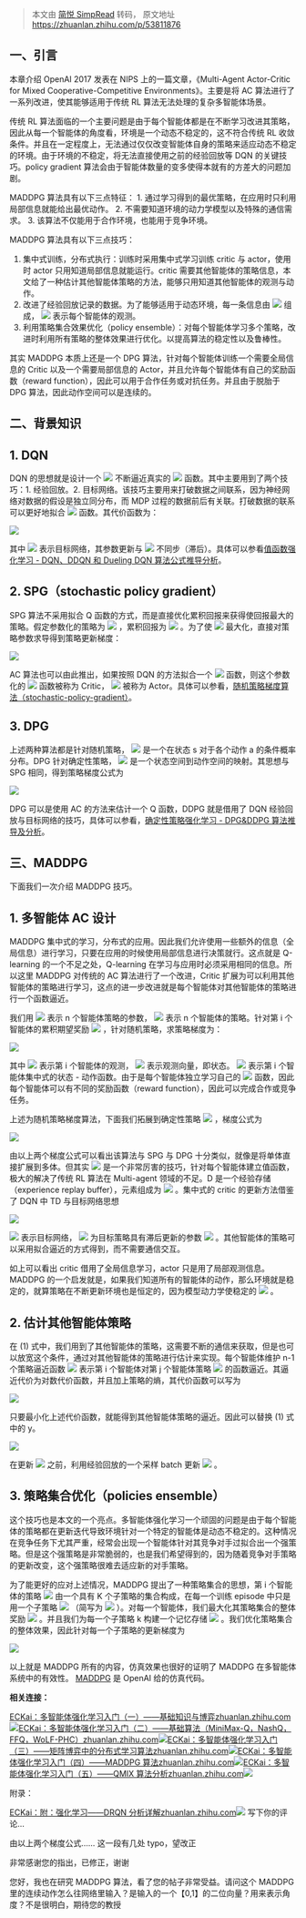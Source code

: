 > 本文由 [简悦 SimpRead](http://ksria.com/simpread/) 转码， 原文地址 https://zhuanlan.zhihu.com/p/53811876

## 一、引言

本章介绍 OpenAI 2017 发表在 NIPS 上的一篇文章，《Multi-Agent Actor-Critic for Mixed Cooperative-Competitive Environments》。主要是将 AC 算法进行了一系列改进，使其能够适用于传统 RL 算法无法处理的复杂多智能体场景。

传统 RL 算法面临的一个主要问题是由于每个智能体都是在不断学习改进其策略，因此从每一个智能体的角度看，环境是一个动态不稳定的，这不符合传统 RL 收敛条件。并且在一定程度上，无法通过仅仅改变智能体自身的策略来适应动态不稳定的环境。由于环境的不稳定，将无法直接使用之前的经验回放等 DQN 的关键技巧。policy gradient 算法会由于智能体数量的变多使得本就有的方差大的问题加剧。

MADDPG 算法具有以下三点特征： 1\. 通过学习得到的最优策略，在应用时只利用局部信息就能给出最优动作。 2\. 不需要知道环境的动力学模型以及特殊的通信需求。 3\. 该算法不仅能用于合作环境，也能用于竞争环境。

MADDPG 算法具有以下三点技巧：

1.  集中式训练，分布式执行：训练时采用集中式学习训练 critic 与 actor，使用时 actor 只用知道局部信息就能运行。critic 需要其他智能体的策略信息，本文给了一种估计其他智能体策略的方法，能够只用知道其他智能体的观测与动作。
2.  改进了经验回放记录的数据。为了能够适用于动态环境，每一条信息由 ![](https://www.zhihu.com/equation?tex=%28x%2Cx%27%2C+a_q%2C%5Ccdots%2Ca_n%2Cr_1%2C%5Ccdots%2Cr_n%29) 组成， ![](https://www.zhihu.com/equation?tex=x%3D%28o_1%2C%5Ccdots%2Co_n%29) 表示每个智能体的观测。
3.  利用策略集合效果优化（policy ensemble）：对每个智能体学习多个策略，改进时利用所有策略的整体效果进行优化。以提高算法的稳定性以及鲁棒性。

其实 MADDPG 本质上还是一个 DPG 算法，针对每个智能体训练一个需要全局信息的 Critic 以及一个需要局部信息的 Actor，并且允许每个智能体有自己的奖励函数（reward function），因此可以用于合作任务或对抗任务。并且由于脱胎于 DPG 算法，因此动作空间可以是连续的。

## 二、背景知识

## 1\. DQN

DQN 的思想就是设计一个 ![](https://www.zhihu.com/equation?tex=Q%28s%2Ca%7C%5Ctheta%29) 不断逼近真实的 ![](https://www.zhihu.com/equation?tex=Q%28s%2Ca%29) 函数。其中主要用到了两个技巧：1\. 经验回放。2\. 目标网络。该技巧主要用来打破数据之间联系，因为神经网络对数据的假设是独立同分布，而 MDP 过程的数据前后有关联。打破数据的联系可以更好地拟合 ![](https://www.zhihu.com/equation?tex=Q%28s%2Ca%29) 函数。其代价函数为：

![](https://www.zhihu.com/equation?tex=L%28%5Ctheta%29+%3D+E_%7Bs%2Ca%2Cr%2Cs%27%7D%5B%28Q%28s%2Ca%7C%5Ctheta%29-y%29%5E2%5D%2C%5Cqquad+%5Crm%7Bwhere%7D%5C+y%3Dr%2B%5Cgamma+max_%7Ba%27%7D%5Coverline+Q%28s%27%2Ca%27%7C%5Coverline+%5Ctheta%29)

其中 ![](https://www.zhihu.com/equation?tex=%5Coverline+Q%28s%27%2Ca%27%7C%5Coverline+%5Ctheta%29) 表示目标网络，其参数更新与 ![](https://www.zhihu.com/equation?tex=%5Ctheta) 不同步（滞后）。具体可以参看[值函数强化学习 - DQN、DDQN 和 Dueling DQN 算法公式推导分析](https://link.zhihu.com/?target=https%3A//blog.csdn.net/weixin_37895339/article/details/84822668)。

## 2\. SPG（stochastic policy gradient）

SPG 算法不采用拟合 Q 函数的方式，而是直接优化累积回报来获得使回报最大的策略。假定参数化的策略为 ![](https://www.zhihu.com/equation?tex=%5Cpi_%5Ctheta%28a%7Cs%29) ，累积回报为 ![](https://www.zhihu.com/equation?tex=J%28%5Ctheta%29%3DE_%7Bs%5Csim+%5Crho%5E%7B%5Cpi%7D%2Ca%5Csim+%5Cpi_%5Ctheta%7D%5B%5Csum_%7Bt%3D0%7D%5E%7B%5Cinfty%7D%5Cgamma%5Et+r_t%5D) 。为了使 ![](https://www.zhihu.com/equation?tex=J%28%5Ctheta%29) 最大化，直接对策略参数求导得到策略更新梯度：

![](https://www.zhihu.com/equation?tex=%5Cnabla_%7B%5Ctheta%7D+J%28%5Ctheta%29%3DE_%7Bs%5Csim+%5Crho%5E%7B%5Cpi%7D%2Ca%5Csim+%5Cpi_%5Ctheta%7D%5B%5Cnabla_%7B%5Ctheta%7D%5Clog%5Cpi_%5Ctheta%28a%7Cs%29Q%5E%5Cpi%28s%2Ca%29%5D)

AC 算法也可以由此推出，如果按照 DQN 的方法拟合一个 ![](https://www.zhihu.com/equation?tex=Q%28s%2Ca%7C%5Ctheta%29) 函数，则这个参数化的 ![](https://www.zhihu.com/equation?tex=Q%28s%2Ca%7C%5Ctheta%29) 函数被称为 Critic， ![](https://www.zhihu.com/equation?tex=%5Cpi_%5Ctheta%28a%7Cs%29) 被称为 Actor。具体可以参看，[随机策略梯度算法（stochastic-policy-gradient）](https://link.zhihu.com/?target=https%3A//blog.csdn.net/weixin_37895339/article/details/84792752)。

## 3\. DPG

上述两种算法都是针对随机策略， ![](https://www.zhihu.com/equation?tex=%5Cpi_%5Ctheta%28a%7Cs%29) 是一个在状态 s 对于各个动作 a 的条件概率分布。DPG 针对确定性策略， ![](https://www.zhihu.com/equation?tex=%5Cmu_%5Ctheta%28s%29%3AS%5Cto+A) 是一个状态空间到动作空间的映射。其思想与 SPG 相同，得到策略梯度公式为

![](https://www.zhihu.com/equation?tex=%5Cnabla_%7B%5Ctheta%7D+J%28%5Ctheta%29%3DE_%7Bs%5Csim+%5Cbeta%7D%5B%5Cnabla_%7B%5Ctheta%7D%5Cmu_%5Ctheta%28s%29%5Cnabla_a+Q%5E%5Cmu%28s%2Ca%29%7C_%7Ba%3D%5Cmu_%5Ctheta%28s%29%7D%5D)

DPG 可以是使用 AC 的方法来估计一个 Q 函数，DDPG 就是借用了 DQN 经验回放与目标网络的技巧，具体可以参看，[确定性策略强化学习 - DPG&DDPG 算法推导及分析](https://link.zhihu.com/?target=https%3A//blog.csdn.net/weixin_37895339/article/details/84881872)。

## 三、MADDPG

下面我们一次介绍 MADDPG 技巧。

## 1\. 多智能体 AC 设计

MADDPG 集中式的学习，分布式的应用。因此我们允许使用一些额外的信息（全局信息）进行学习，只要在应用的时候使用局部信息进行决策就行。这点就是 Q-learning 的一个不足之处，Q-learning 在学习与应用时必须采用相同的信息。所以这里 MADDPG 对传统的 AC 算法进行了一个改进，Critic 扩展为可以利用其他智能体的策略进行学习，这点的进一步改进就是每个智能体对其他智能体的策略进行一个函数逼近。

我们用 ![](https://www.zhihu.com/equation?tex=%5Ctheta%3D%5B%5Ctheta_1%2C%5Ccdots%2C%5Ctheta_n%5D) 表示 n 个智能体策略的参数， ![](https://www.zhihu.com/equation?tex=%5Cpi%3D%5B%5Cpi_1%2C%5Ccdot%2C%5Cpi_n%5D) 表示 n 个智能体的策略。针对第 i 个智能体的累积期望奖励 ![](https://www.zhihu.com/equation?tex=J%28%5Ctheta_i%29%3DE_%7Bs%5Csim+%5Crho%5E%7B%5Cpi%7D%2Ca_i%5Csim+%5Cpi_%7B%5Ctheta_i%7D%7D%5B%5Csum_%7Bt%3D0%7D%5E%7B%5Cinfty%7D%5Cgamma%5Et+r_%7Bi%2Ct%7D%5D) ，针对随机策略，求策略梯度为：

![](https://www.zhihu.com/equation?tex=%5Cnabla_%7B%5Ctheta_i%7DJ%28%5Ctheta_i%29%3DE_%7Bs%5Csim+%5Crho%5E%5Cpi%2Ca_i%5Csim+%5Cpi_i%7D%5B%5Cnabla_%7B%5Ctheta_i%7D%5Clog%5Cpi_i%28a_i%7Co_i%29Q_i%5E%7B%5Cpi%7D%28x%2Ca_1%2C%5Ccdots%2Ca_n%29%5D)

其中 ![](https://www.zhihu.com/equation?tex=o_i) 表示第 i 个智能体的观测， ![](https://www.zhihu.com/equation?tex=x%3D%5Bo_1%2C%5Ccdots%2Co_n%5D) 表示观测向量，即状态。 ![](https://www.zhihu.com/equation?tex=Q_i%5E%7B%5Cpi%7D%28x%2Ca_1%2C%5Ccdots%2Ca_n%29) 表示第 i 个智能体集中式的状态 - 动作函数。由于是每个智能体独立学习自己的 ![](https://www.zhihu.com/equation?tex=Q_i%5E%5Cpi) 函数，因此每个智能体可以有不同的奖励函数（reward function），因此可以完成合作或竞争任务。

上述为随机策略梯度算法，下面我们拓展到确定性策略 ![](https://www.zhihu.com/equation?tex=%5Cmu_%7B%5Ctheta_i%7D) ，梯度公式为

![](https://www.zhihu.com/equation?tex=%5Cnabla_%7B%5Ctheta_i%7DJ%28%5Cmu_i%29%3DE_%7Bx%2Ca%5Csim+D%7D%5B%5Cnabla_%7B%5Ctheta_i%7D%5Cmu_i%28a_i%7Co_i%29%5Cnabla_%7Ba_i%7DQ_i%5E%5Cmu%28x%2Ca_1%2C%5Ccdots%2Ca_n%29%7C_%7Ba_i%3D%5Cmu_i%28o_i%29%7D%5D)

由以上两个梯度公式可以看出该算法与 SPG 与 DPG 十分类似，就像是将单体直接扩展到多体。但其实 ![](https://www.zhihu.com/equation?tex=Q_i%5E%5Cmu) 是一个非常厉害的技巧，针对每个智能体建立值函数，极大的解决了传统 RL 算法在 Multi-agent 领域的不足。D 是一个经验存储（experience replay buffer），元素组成为 ![](https://www.zhihu.com/equation?tex=%28x%2Cx%27%2Ca_1%2C%5Ccdots%2Ca_n%2Cr_1%2C%5Ccdots%2Cr_n%29) 。集中式的 critic 的更新方法借鉴了 DQN 中 TD 与目标网络思想

![](https://www.zhihu.com/equation?tex=L%28%5Ctheta_i%29%3DE_%7Bx%2Ca%2Cr%2Cx%27%7D%5B%28Q_i%5E%5Cmu%28x%2Ca_1%2C%5Ccdots%2Ca_n%29-y%29%5E2%5D%2C%5Cqquad+%5Crm%7Bwhere%7D%5C+y%3Dr_i%2B%5Cgamma+%5Coverline+Q_i%5E%7B%5Cmu%27%7D%28x%27%2Ca_1%27%2C%5Ccdots%2Ca_n%27%29%7C_%7Ba_j%27%3D%5Cmu_j%27%28o_j%29%7D%5Cqquad+%281%29)

![](https://www.zhihu.com/equation?tex=%5Coverline+Q_i%5E%7B%5Cmu%27%7D) 表示目标网络， ![](https://www.zhihu.com/equation?tex=%5Cmu%27%3D%5B%5Cmu_1%27%2C%5Ccdots%2C%5Cmu_n%27%5D) 为目标策略具有滞后更新的参数 ![](https://www.zhihu.com/equation?tex=%5Ctheta_j%27) 。其他智能体的策略可以采用拟合逼近的方式得到，而不需要通信交互。

如上可以看出 critic 借用了全局信息学习，actor 只是用了局部观测信息。MADDPG 的一个启发就是，如果我们知道所有的智能体的动作，那么环境就是稳定的，就算策略在不断更新环境也是恒定的，因为模型动力学使稳定的 ![](https://www.zhihu.com/equation?tex=P%28s%27%7Cs%2Ca_1%2C%5Ccdots%2Ca_n%2C%5Cpi_1%2C%5Ccdots%2C%5Cpi_n%29%3DP%28s%27%7Cs%2Ca_1%2C%5Ccdots%2Ca_n%29%3DP%28s%27%7Cs%2Ca_1%2C%5Ccdots%2Ca_n%2C%5Cpi_1%27%2C%5Ccdots%2C%5Cpi_n%27%29) 。

## 2\. 估计其他智能体策略

在 (1) 式中，我们用到了其他智能体的策略，这需要不断的通信来获取，但是也可以放宽这个条件，通过对其他智能体的策略进行估计来实现。每个智能体维护 n-1 个策略逼近函数 ![](https://www.zhihu.com/equation?tex=%5Chat+%5Cmu_%7B%5Cphi_i%5Ej%7D) 表示第 i 个智能体对第 j 个智能体策略 ![](https://www.zhihu.com/equation?tex=%5Cmu_j) 的函数逼近。其逼近代价为对数代价函数，并且加上策略的熵，其代价函数可以写为

![](https://www.zhihu.com/equation?tex=L%28%5Cphi_i%5Ej%29%3D-E_%7Bo_j%2Ca_j%7D%5B%5Clog+%5Chat+%5Cmu_%7B%5Cphi_i%5Ej%7D%28a_j%7Co_j%29%2B%5Clambda+H%28%5Chat+%5Cmu_%7B+%5Cphi_i%5Ej%7D%29%5D)

只要最小化上述代价函数，就能得到其他智能体策略的逼近。因此可以替换 (1) 式中的 y。

![](https://www.zhihu.com/equation?tex=y%3Dr_i%2B%5Cgamma+%5Coverline+Q_i%5E%7B%5Cmu%27%7D%28x%27%2C%5Chat+%5Cmu_%7B%5Cphi_i%5Ej%7D%27%5E1%28o_1%29%2C%5Ccdots%2C%5Chat+%5Cmu_%7B%5Cphi_i%5Ej%7D%27%5En%28o_n%29%29)

在更新 ![](https://www.zhihu.com/equation?tex=Q_i%5E%5Cmu) 之前，利用经验回放的一个采样 batch 更新 ![](https://www.zhihu.com/equation?tex=%5Chat+%5Cmu_%7B%5Cphi_i%5Ej%7D) 。

## 3\. 策略集合优化（policies ensemble）

这个技巧也是本文的一个亮点。多智能体强化学习一个顽固的问题是由于每个智能体的策略都在更新迭代导致环境针对一个特定的智能体是动态不稳定的。这种情况在竞争任务下尤其严重，经常会出现一个智能体针对其竞争对手过拟合出一个强策略。但是这个强策略是非常脆弱的，也是我们希望得到的，因为随着竞争对手策略的更新改变，这个强策略很难去适应新的对手策略。

为了能更好的应对上述情况，MADDPG 提出了一种策略集合的思想，第 i 个智能体的策略 ![](https://www.zhihu.com/equation?tex=%5Cmu_i) 由一个具有 K 个子策略的集合构成，在每一个训练 episode 中只是用一个子策略 ![](https://www.zhihu.com/equation?tex=%5Cmu_%7B%5Ctheta%5E%7B%28k%29%7D_i%7D) （简写为 ![](https://www.zhihu.com/equation?tex=%5Cmu_i%5E%7B%28k%29%7D) ）。对每一个智能体，我们最大化其策略集合的整体奖励 ![](https://www.zhihu.com/equation?tex=J_e%28%5Cmu_i%29%3DE_%7Bk%5Csim+%7B%5Crm+unif%281%2CK%29%7D%2Cs%5Csim+%5Crho%5E%5Cmu%2Ca%5Csim%5Cmu_i%5E%7B%28k%29%7D%7D%5B%5Csum_%7Bt%3D0%7D%5E%5Cinfty+%5Cgamma%5Et+r_%7Bi%2Ct%7D%5D) 。并且我们为每一个子策略 k 构建一个记忆存储 ![](https://www.zhihu.com/equation?tex=D_i%5E%7B%28k%29%7D) 。我们优化策略集合的整体效果，因此针对每一个子策略的更新梯度为

![](https://www.zhihu.com/equation?tex=%5Cnabla_%7B%5Ctheta_i%5E%7B%28k%29%7D%7DJ_e%28%5Cmu_i%29%3D%5Cfrac%7B1%7D%7BK%7DE_%7Bx%2Ca%5Csim+D_i%5E%7B%28k%29%7D%7D%5B%5Cnabla_%7B%5Ctheta_i%5E%7B%28k%29%7D%7D%5Cmu_i%5E%7B%28k%29%7D%28a_i%7Co_i%29%5Cnabla_%7Ba_i%7DQ%5E%7B%5Cmu_i%7D%28x%2Ca_1%2C%5Ccdots%2Ca_n%29%7C_%7Ba_i%3D%5Cmu_i%5E%7B%28k%29%7D%28o_i%29%7D%5D)

以上就是 MADDPG 所有的内容，仿真效果也很好的证明了 MADDPG 在多智能体系统中的有效性。 [MADDPG](https://link.zhihu.com/?target=https%3A//github.com/openai/maddpg) 是 OpenAI 给的仿真代码。

**相关连接：**

[ECKai：多智能体强化学习入门（一）——基础知识与博弈​zhuanlan.zhihu.com![](https://pic3.zhimg.com/v2-5286358fcfe6318821edecc74bd3febe_180x120.jpg)](https://zhuanlan.zhihu.com/p/53474965)[ECKai：多智能体强化学习入门（二）——基础算法（MiniMax-Q，NashQ，FFQ，WoLF-PHC）​zhuanlan.zhihu.com![](https://pic3.zhimg.com/v2-5286358fcfe6318821edecc74bd3febe_180x120.jpg)](https://zhuanlan.zhihu.com/p/53563792)[ECKai：多智能体强化学习入门（三）——矩阵博弈中的分布式学习算法​zhuanlan.zhihu.com![](https://pic3.zhimg.com/v2-5286358fcfe6318821edecc74bd3febe_180x120.jpg)](https://zhuanlan.zhihu.com/p/53622102)[ECKai：多智能体强化学习入门（四）——MADDPG 算法​zhuanlan.zhihu.com![](https://pic3.zhimg.com/v2-5286358fcfe6318821edecc74bd3febe_180x120.jpg)](https://zhuanlan.zhihu.com/p/53811876)[ECKai：多智能体强化学习入门（五）——QMIX 算法分析​zhuanlan.zhihu.com![](https://pic3.zhimg.com/v2-5286358fcfe6318821edecc74bd3febe_180x120.jpg)](https://zhuanlan.zhihu.com/p/55003734)

附录：

[ECKai：附：强化学习——DRQN 分析详解​zhuanlan.zhihu.com![](https://pic3.zhimg.com/v2-5286358fcfe6318821edecc74bd3febe_180x120.jpg)](https://zhuanlan.zhihu.com/p/54898904)
写下你的评论...

由以上两个梯度公式…… 这一段有几处 typo，望改正

非常感谢您的指出，已修正，谢谢

您好，我也在研究 MADDPG 算法，看了您的帖子非常受益。请问这个 MADDPG 里的连续动作怎么往网络里输入？是输入的一个【0,1】的二位向量？用来表示角度？不是很明白，期待您的教授